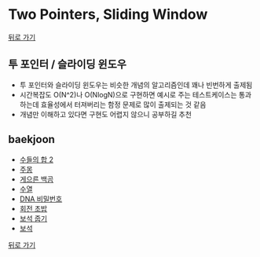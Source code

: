 # Two Pointers, Sliding Window

[뒤로 가기](https://github.com/nadarm/42-algorithm)

## 투 포인터 / 슬라이딩 윈도우
- 투 포인터와 슬라이딩 윈도우는 비슷한 개념의 알고리즘인데 꽤나 빈번하게 출제됨
- 시간복잡도 O(N^2)나 O(NlogN)으로 구현하면 예시로 주는 테스트케이스는 통과하는데 효율성에서 터져버리는 함정 문제로 많이 출제되는 것 같음
- 개념만 이해하고 있다면 구현도 어렵지 않으니 공부하길 추천

## baekjoon
- [수들의 합 2](https://www.acmicpc.net/problem/2003)
- [주몽](https://www.acmicpc.net/problem/1940)
- [게으른 백곰](https://www.acmicpc.net/problem/10025)
- [수열](https://www.acmicpc.net/problem/2559)
- [DNA 비밀번호](https://www.acmicpc.net/problem/12891)
- [회전 초밥](https://www.acmicpc.net/problem/2531)
- [보석 줍기](https://www.acmicpc.net/problem/2208)
- [보석](https://www.acmicpc.net/problem/2492)

[뒤로 가기](https://github.com/nadarm/42-algorithm)

